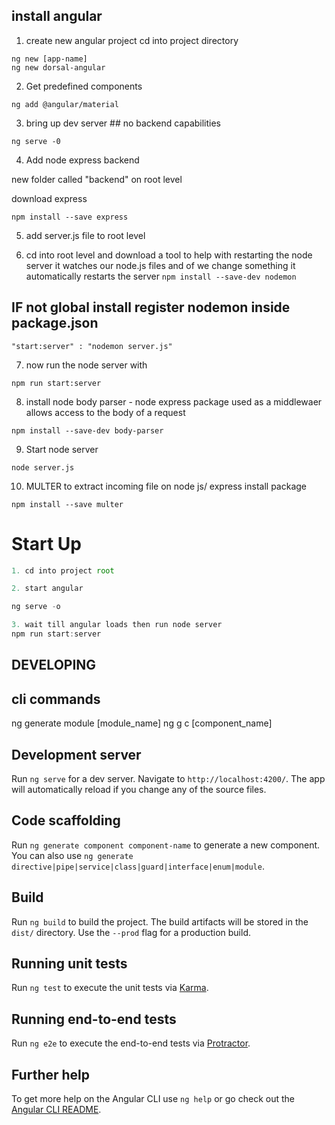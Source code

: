 ## install angular

1. create new angular project
   cd into project directory

```
ng new [app-name]
ng new dorsal-angular
```

2.  Get predefined components

```
ng add @angular/material
```

3. bring up dev server ## no backend capabilities

```
ng serve -0
```

4.  Add node express backend

new folder called "backend" on root level

download express

```
npm install --save express
```

5. add server.js file to root level

6) cd into root level and download a tool to help with restarting the node server
   it watches our node.js files and of we change something it automatically restarts the server
   `npm install --save-dev nodemon`

## IF not global install register nodemon inside package.json

```
"start:server" : "nodemon server.js"
```

7. now run the node server with

```
npm run start:server
```

8. install node body parser - node express package used as a middlewaer allows access to the body of a request

```
npm install --save-dev body-parser
```

9. Start node server

```
node server.js
```

10. MULTER to extract incoming file on node js/ express install package

```
npm install --save multer
```

# Start Up

```javascript
1. cd into project root

2. start angular

ng serve -o

3. wait till angular loads then run node server
npm run start:server

```

## DEVELOPING

## cli commands

ng generate module [module_name]
ng g c [component_name]

## Development server

Run `ng serve` for a dev server. Navigate to `http://localhost:4200/`. The app will automatically reload if you change any of the source files.

## Code scaffolding

Run `ng generate component component-name` to generate a new component. You can also use `ng generate directive|pipe|service|class|guard|interface|enum|module`.

## Build

Run `ng build` to build the project. The build artifacts will be stored in the `dist/` directory. Use the `--prod` flag for a production build.

## Running unit tests

Run `ng test` to execute the unit tests via [Karma](https://karma-runner.github.io).

## Running end-to-end tests

Run `ng e2e` to execute the end-to-end tests via [Protractor](http://www.protractortest.org/).

## Further help

To get more help on the Angular CLI use `ng help` or go check out the [Angular CLI README](https://github.com/angular/angular-cli/blob/master/README.md).
